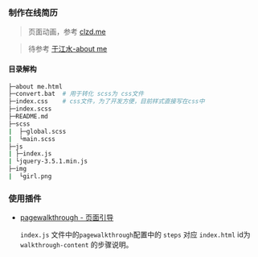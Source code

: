 ### 制作在线简历

> 页面动画，参考 [clzd.me](https://clzd.me/)

> 待参考 [于江水-about me](http://yujiangshui.github.io/about-me/)

#### 目录解构
```bash
├─about me.html
├─convert.bat  # 用于转化 scss为 css文件
├─index.css    # css文件，为了开发方便，目前样式直接写在css中
├─index.scss
├─README.md
├─scss
|  ├─global.scss
|  └main.scss
├─js
| ├─index.js
| └jquery-3.5.1.min.js
├─img
|  └girl.png
```

### 使用插件
- [pagewalkthrough - 页面引导](https://github.com/jwarby/jquery-pagewalkthrough)
    
    `index.js` 文件中的`pagewalkthrough`配置中的 `steps` 对应 `index.html` id为 `walkthrough-content` 的步骤说明。